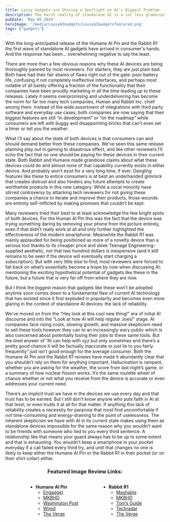 ```yaml
---
title: Lousy Gadgets are Shining a Spotlight on AI's Biggest Problem
description: The harsh reality of standalone AI is a lot less glamorous than what tech companies have been promising
pubDate: 'May 05 2024'
heroImage: '/media/LousyAIGadgets/LousyAIGadgetsfeatured.png'
tags: ["gadgets"]
---
```



With the long-anticipated release of the Humane AI Pin and the Rabbit R1 the first wave of standalone AI gadgets have arrived in consumer's hands. And the response has been… overwhelming negative to say the least.

There are more than a few obvious reasons why these AI devices are being thoroughly panned by most reviewers. For starters, they are just plain bad. Both have had their fair shares of flaws right out of the gate: poor battery life, confusing if not completely ineffective interfaces, and perhaps most notable of all barely offering a fraction of the functionality that their companies have been proudly marketing in all the time leading up to these releases. Lately it seems overpromising and underdelivering has become the norm for far too many tech companies, Human and Rabbit Inc. chief among them. Instead of the wide assortment of integrations with third party software and everyday use cases, both companies are now saying that their biggest features are still “in development” or “on the roadmap” while consumers are left with buggy and disappointing bricks that can’t even set a timer or tell you the weather.

What I’ll say about the state of both devices is that consumers can and should demand better from these companies. We’ve seen this same release planning play out in gaming to disastrous effect, and like other reviewers I’ll echo the fact that no one should be paying for these devices in their current state. Both Rabbit and Humane made grandiose claims about what these devices could do and almost none of that capability currently exists in either device. And probably won’t exist for a very long time, if ever. Dangling features like these to entice consumers is at best an underhanded gimmick that creates distrust and also hinders any future attempts to create worthwhile products in this new category. While a vocal minority have stirred controversy by attacking tech reviewers for not giving these companies a chance to iterate and improve their products, those wounds are entirely self-inflicted by making promises that couldn’t be kept.

Many reviewers tried their best to at least acknowledge the few bright spots of both devices. For the Human AI Pin this was the fact that the device was trying something daring by removing your phone from the picture entirely, even if that didn’t really work at all and only further highlighted the effectiveness of the modern smartphone. Meanwhile the Rabbit R1 was mainly applauded for being positioned as more of a novelty device than a serious tool thanks to its cheaper price and sleek Teenage Engineering-supplied aesthetic, not that two hundred dollars is inexpensive (and it still remains to be seen if the device will eventually start charging a subscription). But with very little else to find, most reviewers were forced to fall back on what’s essentially become a trope by now when discussing AI; mentioning the exciting hypothetical potential of gadgets like these in the future, but a future that is very far off from where they are now.

But I think the biggest reason that gadgets like these won’t be adopted anytime soon comes down to a fundamental flaw of current AI technology that has existed since it first exploded in popularity and becomes even more glaring in the context of standalone AI devices: the lack of reliability.

We've moved on from the “Hey look at this cool new thing!” era of initial AI discourse and into the “Look at how AI will help regular Joes!” stage. AI companies face rising costs, slowing growth, and massive skepticism need to sell these tools however they can to an increasingly wary public which is also concerned about potentially losing their jobs to these same tools. But the tired answer of “AI can help with _xyz_ but only sometimes and there’s a pretty good chance it will be factually inaccurate or just lie to you fairly frequently” just isn’t good enough for the average consumer. Both the Humane AI Pin and the Rabbit R1 reviews have made it abundantly clear that you shouldn’t rely on them for anything important. Hallucination is rampant, whether you are asking for the weather, the score from last night’s game, or a summary of how nuclear fission works. It’s the same roulette wheel of chance whether or not what you receive from the device is accurate or even addresses your current need.

There’s an implicit trust we have in the devices we use every day and that trust has to be earned. But I still don’t know anyone who puts faith in AI at that level, or even trusts it at all for that matter. If anything this lack of reliability creates a necessity for paranoia that most find uncomfortable if not time-consuming and energy-draining to the point of uselessness. The inherent skepticism we have with AI in its current state makes using them as standalone devices impossible for the same reason why you wouldn’t want to be friends with someone who lied to you every third sentence. A relationship like that means your guard always has to be up to some extent and that is exhausting. You wouldn’t keep a smartphone in your pocket everyday if a call failed every third try, and until that changes no one is likely to keep either the Humane AI Pin or the Rabbit R1 in their pocket (or on their shirt collar) either.


<h3 style="text-align: center">Featured Image Review Links:</h3>

<div style="display: flex; justify-content: space-evenly;">
<div>

- **Humane AI Pin**
    - [Engadget](https://www.engadget.com/the-humane-ai-pin-is-the-solution-to-none-of-technologys-problems-120002469.html)
    - [MKBHD](https://www.youtube.com/watch?v=TitZV6k8zfA)
    - [Washington Post](https://www.washingtonpost.com/technology/2024/04/11/humane-ai-pin-review/)
    - [Wired](https://www.wired.com/review/humane-ai-pin/)
    - [The Verge](https://www.theverge.com/24126502/humane-ai-pin-review)
</div>
<div>

- **Rabbit R1**
    - [Mashable](https://mashable.com/review/rabbit-r1)
    - [MKBHD](https://www.youtube.com/watch?v=ddTV12hErTc)
    - [Tom’s Guide](https://www.tomsguide.com/ai/rabbit-r1-review)
    - [Techradar](https://www.techradar.com/phones/i-spent-a-day-with-rabbit-r1-and-its-a-beautiful-mess-that-im-not-sure-anyone-needs)
    - [The Verge](https://www.theverge.com/2024/5/2/24147159/rabbit-r1-review-ai-gadget)
</div>
</div>